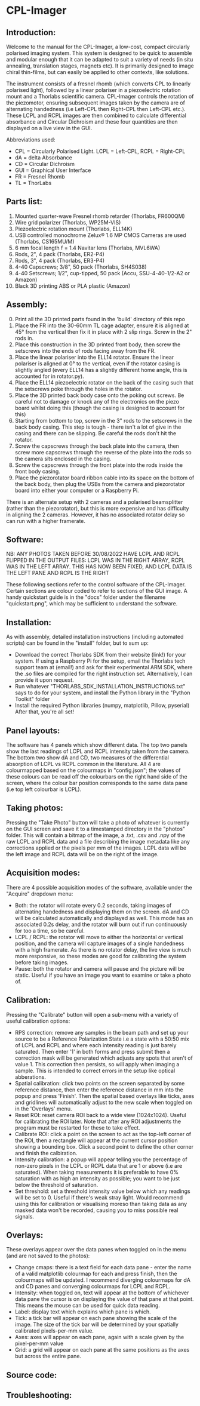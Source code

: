 # CPL-Imager

## Introduction:
Welcome to the manual for the CPL-Imager, a low-cost, compact circularly polarised imaging system. This system is designed to be quick to assemble and modular enough that it can be adapted to suit a variety of needs (in situ annealing, translation stages, magnets etc). It is primarily designed to image chiral thin-films, but can easily be applied to other contexts, like solutions.

The instrument consists of a fresnel rhomb (which converts CPL to linearly polarised light), followed by a linear polariser in a piezoelectric rotation mount and a Thorlabs scientific camera. CPL-Imager controls the rotation of the piezomotor, ensuring subsequent images taken by the camera are of alternating handedness (i.e Left-CPL then Right-CPL then Left-CPL etc.). These LCPL and RCPL images are then combined to calculate differential absorbance and Circular Dichroism and these four quantities are then displayed on a live view in the GUI.

Abbreviations used:
- CPL = Circularly Polarised Light. LCPL = Left-CPL, RCPL = Right-CPL
- dA = delta Absorbance
- CD = Circular Dichroism
- GUI = Graphical User Interface
- FR = Fresnel Rhomb
- TL = ThorLabs

## Parts list:
1) Mounted quarter-wave Fresnel rhomb retarder (Thorlabs, FR600QM)
2) Wire grid polarizer (Thorlabs, WP25M-VIS)
3) Piezoelectric rotation mount (Thorlabs, ELL14K)
4) USB controlled monochrome Zelux® 1.6 MP CMOS Cameras are used (Thorlabs, CS165MU/M)
5) 6 mm focal length f = 1.4 Navitar lens (Thorlabs, MVL6WA)
6) Rods, 2", 4 pack (Thorlabs, ER2-P4)
7) Rods, 3", 4 pack (Thorlabs, ER3-P4)
8) 4-40 Capscrews; 3/8", 50 pack (Thorlabs, SH4S038)
9) 4-40 Setscrews; 1/2", cup-tipped, 50 pack (Accu, SSU-4-40-1/2-A2 or Amazon)
10) Black 3D printing ABS or PLA plastic (Amazon)

## Assembly:
0) Print all the 3D printed parts found in the 'build' directory of this repo
1) Place the FR into the 30-60mm TL cage adapter, ensure it is aligned at 45° from the vertical then fix it in place with 2 slip rings. Screw in the 2" rods in. 
2) Place this construction in the 3D printed front body, then screw the setscrews into the ends of rods facing away from the FR.
3) Place the linear polariser into the ELL14 rotator. Ensure the linear polariser is aligned at 0° to the vertical, even if the rotator casing is slightly angled (every ELL14 has a slightly different home angle, this is accounted for in rotator.py).
4) Place the ELL14 piezoelectric rotator on the back of the casing such that the setscrews poke through the holes in the rotator.
5) Place the 3D printed back body case onto the poking out screws. Be careful not to damage or knock any of the electronics on the piezo board whilst doing this (though the casing is designed to account for this)
6) Starting from bottom to top, screw in the 3" rods to the setscrews in the back body casing. This step is tough - there isn't a lot of give in the casing and there can be slipping. Be careful the rods don't hit the rotator.
7) Screw the capscrews through the back plate into the camera, then screw more capscrews through the reverse of the plate into the rods so the camera sits enclosed in the casing.
8) Screw the capscrews through the front plate into the rods inside the front body casing.
9) Place the piezorotator board ribbon cable into its space on the bottom of the back body, then plug the USBs from the camera and piezorotator board into either your computer or a Raspberry Pi.

There is an alternate setup with 2 cameras and a polarised beamsplitter (rather than the piezorotator), but this is more expensive and has difficulty in aligning the 2 cameras. However, it has no associated rotator delay so can run with a higher framerate.

## Software:
NB: ANY PHOTOS TAKEN BEFORE 30/08/2022 HAVE LCPL AND RCPL FLIPPED IN THE OUTPUT FILES: LCPL WAS IN THE RIGHT ARRAY, RCPL WAS IN THE LEFT ARRAY. THIS HAS NOW BEEN FIXED, AND LCPL DATA IS THE LEFT PANE AND RCPL IS THE RIGHT

These following sections refer to the control software of the CPL-Imager. Certain sections are colour coded to refer to sections of the GUI image. A handy quickstart guide is in the "docs" folder under the filename "quickstart.png", which may be sufficient to understand the software.


## Installation:
As with assembly, detailed installation instructions (including automated scripts) can be found in the "install" folder, but to sum up:
- Download the correct Thorlabs SDK from their website (link!) for your system. If using a Raspberry Pi for the setup, email the Thorlabs tech support team at (email!) and ask for their experimental ARM SDK, where the .so files are compiled for the right instruction set. Alternatively, I can provide it upon request.
- Run whatever "THORLABS_SDK_INSTALLATION_INSTRUCTIONS.txt" says to do for your system, and install the Python library in the "Python Toolkit" folder
- Install the required Python libraries (numpy, matplotlib, Pillow, pyserial)
After that, you're all set!

## Panel layouts:
The software has 4 panels which show different data. The top two panels show the last readings of LCPL and RCPL intensity taken from the camera. The bottom two show dA and CD, two measures of the differential absorption of LCPL vs RCPL common in the literature. All 4 are colourmapped based on the colourmaps in "config.json"; the values of these colours can be read off the colourbars on the right hand side of the screen, where the colour bar position corresponds to the same data pane (i.e top left colourbar is LCPL).

## Taking photos:
Pressing the "Take Photo" button will take a photo of whatever is currently on the GUI screen and save it to a timestamped directory in the "photos" folder. This will contain a bitmap of the image, a .txt, .csv and .npy of the raw LCPL and RCPL data and a file describing the image metadata like any corrections applied or the pixels per mm of the images. LCPL data will be the left image and RCPL data will be on the right of the image.

## Acquisition modes:
There are 4 possible acquisition modes of the software, available under the "Acquire" dropdown menu:
- Both: the rotator will rotate every 0.2 seconds, taking images of alternating handedness and displaying them on the screen. dA and CD will be calculated automatically and displayed as well. This mode has an associated 0.2s delay, and the rotator will burn out if run continuously for too a time, so be careful.
- LCPL / RCPL: the rotator will move to either the horizontal or vertical position, and the camera will capture images of a single handedness with a high framerate. As there is no rotator delay, the live view is much more responsive, so these modes are good for calibrating the system before taking images.
- Pause: both the rotator and camera will pause and the picture will be static. Useful if you have an image you want to examine or take a photo of.

## Calibration:
Pressing the "Calibrate" button will open a sub-menu with a variety of useful calibration options:
- RPS correction: remove any samples in the beam path and set up your source to be a Reference Polarization State i.e a state with a 50:50 mix of LCPL and RCPL and where each intensity reading is just barely saturated. Then enter '1' in both forms and press submit then a correction mask will be generated which adjusts any spots that aren't of value 1. This correction then persists, so will apply when imaging a sample. This is intended to correct errors in the setup like optical abberations.
- Spatial calibration: click two points on the screen separated by some reference distance, then enter the reference distance in mm into the popup and press 'Finish'. Then the spatial based overlays like ticks, axes and gridlines will automatically adjust to the new scale when toggled on in the 'Overlays' menu.
- Reset ROI: reset camera ROI back to a wide view (1024x1024). Useful for calibrating the ROI later. Note that after any ROI adjustments the program must be restarted for these to take effect.
- Calibrate ROI: click a point on the screen to act as the top-left corner of the ROI, then a rectangle will appear at the current cursor position showing a bounding box. Click a second point to define the other corner and finish the calbiration.
- Intensity calibration: a popup will appear telling you the percentage of non-zero pixels in the LCPL or RCPL data that are 1 or above (i.e are saturated). When taking measurements it is preferable to have 0% saturation with as high an intensity as possible; you want to be just below the threshold of saturation.
- Set threshold: set a threshold intensity value below which any readings will be set to 0. Useful if there's weak stray light. Would recommend using this for calibration or visualising moreso than taking data as any masked data won't be recorded, causing you to miss possible real signals.

## Overlays:
These overlays appear over the data panes when toggled on in the menu (and are not saved to the photos):
- Change cmaps: there is a text field for each data pane - enter the name of a valid matplotlib colourmap for each and press finish, then the colourmaps will be updated. I recommend diverging colourmaps for dA and CD panes and converging colourmaps for LCPL and RCPL.
- Intensity: when toggled on, text will appear at the bottom of whichever data pane the cursor is on displaying the value of that pane at that point. This means the mouse can be used for quick data reading.
- Label: display text which explains which pane is which.
- Tick: a tick bar will appear on each pane showing the scale of the image. The size of the tick bar will be determined by your spatially calibrated pixels-per-mm value.
- Axes: axes will appear on each pane, again with a scale given by the pixel-per-mm value
- Grid: a grid will appear on each pane at the same positions as the axes but across the entire pane.

## Source code:


## Troubleshooting:

